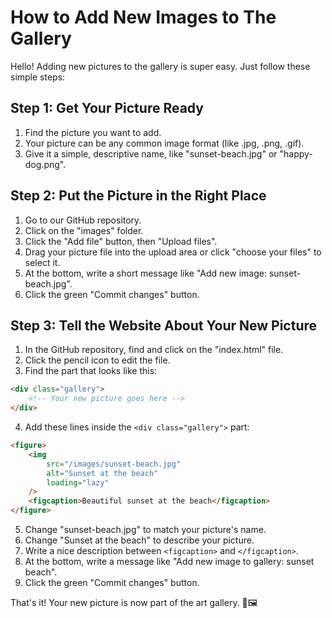 # How to Add New Images to The Gallery

Hello! Adding new pictures to the gallery is super easy. Just follow these simple steps:

## Step 1: Get Your Picture Ready

1. Find the picture you want to add.
2. Your picture can be any common image format (like .jpg, .png, .gif).
3. Give it a simple, descriptive name, like "sunset-beach.jpg" or "happy-dog.png".

## Step 2: Put the Picture in the Right Place

1. Go to our GitHub repository.
2. Click on the "images" folder.
3. Click the "Add file" button, then "Upload files".
4. Drag your picture file into the upload area or click "choose your files" to select it.
5. At the bottom, write a short message like "Add new image: sunset-beach.jpg".
6. Click the green "Commit changes" button.

## Step 3: Tell the Website About Your New Picture

1. In the GitHub repository, find and click on the "index.html" file.
2. Click the pencil icon to edit the file.
3. Find the part that looks like this:

```html
<div class="gallery">
    <!-- Your new picture goes here -->
</div>
```

4. Add these lines inside the `<div class="gallery">` part:

```html
<figure>
    <img
        src="/images/sunset-beach.jpg"
        alt="Sunset at the beach"
        loading="lazy"
    />
    <figcaption>Beautiful sunset at the beach</figcaption>
</figure>
```

5. Change "sunset-beach.jpg" to match your picture's name.
6. Change "Sunset at the beach" to describe your picture.
7. Write a nice description between `<figcaption>` and `</figcaption>`.
8. At the bottom, write a message like "Add new image to gallery: sunset beach".
9. Click the green "Commit changes" button.

That's it! Your new picture is now part of the art gallery. 🎨🖼️
